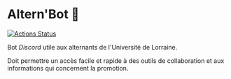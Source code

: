 Altern'Bot :robot:
===========

[![Actions Status](https://github.com/B4va/alternbot-app/workflows/CI%20Dev/badge.svg?branch=za-ci)](https://github.com/B4va/alternbot-app/CI%20Dev)

Bot *Discord* utile aux alternants de l'Université de Lorraine.

Doit permettre un accès facile et rapide à des outils de collaboration et aux informations qui concernent la promotion.
